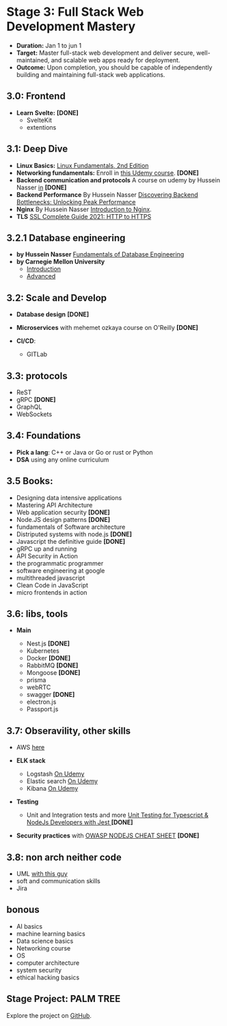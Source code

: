 # Stage 3: Full Stack Web Development Mastery

- **Duration:** Jan 1 to jun 1
- **Target:** Master full-stack web development and deliver secure, well-maintained, and scalable web apps ready for deployment.
- **Outcome:** Upon completion, you should be capable of independently building and maintaining full-stack web applications.

## 3.0: Frontend

- **Learn Svelte:** **[DONE]**
  - SvelteKit
  - extentions

## 3.1: Deep Dive

- **Linux Basics:** [Linux Fundamentals, 2nd Edition](https://learning.oreilly.com/videos/-/9780137929313/)
- **Networking fundamentals:** Enroll in [this Udemy course](https://www.udemy.com/course/fundamentals-of-networking-for-effective-backend-design/). **[DONE]**
- **Backend communication and protocols** A course on udemy by Hussein Nasser [in](https://www.udemy.com/course/fundamentals-of-backend-communications-and-protocols/) **[DONE]**
- **Backend Performance** By Hussein Nasser [Discovering Backend Bottlenecks: Unlocking Peak Performance](https://www.udemy.com/course/discovering-backend-bottlenecks-unlocking-peak-performance/)
- **Nginx** By Hussein Nasser [Introduction to Nginx](https://www.udemy.com/course/nginx-crash-course/).
- **TLS** [SSL Complete Guide 2021: HTTP to HTTPS](https://learning.oreilly.com/course/ssl-complete-guide/9781839211508/)

## 3.2.1 Database engineering
  - **by Hussein Nasser** [Fundamentals of Database Engineering](https://www.udemy.com/course/database-engines-crash-course/)
  - **by Carnegie Mellon University**
     - [Introduction](https://www.youtube.com/playlist?list=PLSE8ODhjZXjbj8BMuIrRcacnQh20hmY9g)
     - [Advanced](https://www.youtube.com/playlist?list=PLSE8ODhjZXjYa_zX-KeMJui7pcN1rIaIJ)

## 3.2: Scale and Develop

- **Database design** **[DONE]**

- **Microservices** with mehemet ozkaya course on O'Reilly **[DONE]**

- **CI/CD**:
  - GITLab

## 3.3: protocols

- ReST
- gRPC **[DONE]**
- GraphQL
- WebSockets

## 3.4: Foundations

- **Pick a lang**: C++ or Java or Go or rust or Python
- **DSA** using any online curriculum

## 3.5 Books:

- Designing data intensive applications
- Mastering API Architecture
- Web application security **[DONE]**
- Node.JS design patterns **[DONE]**
- fundamentals of Software architecture
- Distriputed systems with node.js **[DONE]**
- Javascript the definitive guide **[DONE]**
- gRPC up and running
- API Security in Action
- the programmatic programmer
- software engineering at google
- multithreaded javascript
- Clean Code in JavaScript
- micro frontends in action

## 3.6: libs, tools

- **Main**

  - Nest.js **[DONE]**
  - Kubernetes
  - Docker **[DONE]**
  - RabbitMQ **[DONE]**
  - Mongoose **[DONE]**
  - prisma
  - webRTC
  - swagger **[DONE]**
  - electron.js
  - Passport.js

## 3.7: Obseravility, other skills

- AWS [here](https://learning.oreilly.com/videos/-/9780137928521/)
  
- **ELK stack**
   - Logstash [On Udemy](https://www.udemy.com/course/processing-events-with-logstash/)
   - Elastic search [On Udemy](https://www.udemy.com/course/elasticsearch-complete-guide/)
   - Kibana [On Udemy](https://www.udemy.com/course/data-visualization-with-kibana/)
     
- **Testing**
  - Unit and Integration tests and more [Unit Testing for Typescript & NodeJs Developers with Jest
](https://www.udemy.com/course/unit-testing-typescript-nodejs/?couponCode=LETSLEARNNOW) **[DONE]**

- **Security practices** with [OWASP NODEJS CHEAT SHEET](https://cheatsheetseries.owasp.org/cheatsheets/Nodejs_Security_Cheat_Sheet.html) **[DONE]**
    
## 3.8: non arch neither code

- UML [with this guy](https://www.udemy.com/course/uml-and-object-oriented-design-foundations/?couponCode=ST13MT40224)
- soft and communication skills
- Jira

## bonous

- AI basics
- machine learning basics
- Data science basics
- Networking course
- OS
- computer architecture
- system security
- ethical hacking basics
  
## Stage Project: PALM TREE

Explore the project on [GitHub](https://github.com/RealKareemAnees/PALM-TREE).
